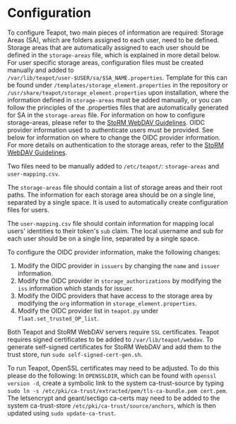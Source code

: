 # Configuration

To configure Teapot, two main pieces of information are required: Storage Areas
(SA), which are folders assigned to each user, need to be defined. Storage areas
that are automatically assigned to each user should be defined in the
`storage-areas` file, which is explained in more detail below.
For user specific storage areas, configuration files must be created manually and
added to `/var/lib/teapot/user-$USER/sa/$SA_NAME.properties`.
Template for this can be found under `/templates/storage_element.properties` in
the repository or `/usr/share/teapot/storage_element.properties` upon installation,
where the information defined in `storage-areas` must be added manually, or you
can follow the principles of the .properties files that are automatically generated
for SA in the `storage-areas` file. For information on how to configure storage-areas,
please refer to the [StoRM WebDAV Guidelines](https://github.com/italiangrid/storm-webdav/blob/master/doc/storage-area-configuration.md).
OIDC provider information used to authenticate users must be provided. See below
for information on where to change the OIDC provider information. For more
details on authentication to the storage areas, refer to the
[StoRM WebDAV Guidelines](https://github.com/italiangrid/storm-webdav/blob/master/doc/storage-area-configuration.md).

Two files need to be manually added to `/etc/teapot/`: `storage-areas` and
`user-mapping.csv`.

The `storage-areas` file should contain a list of storage areas and their root
paths. The information for each storage area should be on a single line,
separated by a single space. It is used to automatically create configuration
files for users.

The `user-mapping.csv` file should contain information for mapping local users'
identities to their token's `sub` claim. The local username and sub for each
user should be on a single line, separated by a single space.

To configure the OIDC provider information, make the following changes:

1. Modify the OIDC provider in `issuers` by changing the `name` and `issuer`
   information.
2. Modify the OIDC provider in `storage_authorizations` by modifying the `iss`
   information which stands for issuer.
3. Modify the OIDC providers that have access to the storage area by modifying
   the `org` information in `storage_element.properties`.
4. Modify the OIDC provider list in `teapot.py` under
   `flaat.set_trusted_OP_list`.

Both Teapot and StoRM WebDAV servers require `SSL` certificates. Teapot requires signed
certificates to be added to `/var/lib/teapot/webdav`. To generate self-signed
certificates for StoRM WebDAV and add them to the trust store, run
`sudo self-signed-cert-gen.sh`.

To run Teapot, OpenSSL certificates may need to be adjusted. To do
this please do the following: In `OPENSSLDIR`, which can be found with
`openssl version -d`, create a symbolic link to the system ca-trust-source by
typing `sudo ln -s /etc/pki/ca-trust/extracted/pem/tls-ca-bundle.pem cert.pem`.
The letsencrypt and geant/sectigo ca-certs may need to be added to the system
ca-trust-store `/etc/pki/ca-trust/source/anchors`, which is then updated using
`sudo update-ca-trust`.
